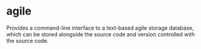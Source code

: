 agile
=====

Provides a command-line interface to a text-based agile storage database, which can be stored alongside the source code and version controlled with the source code.
